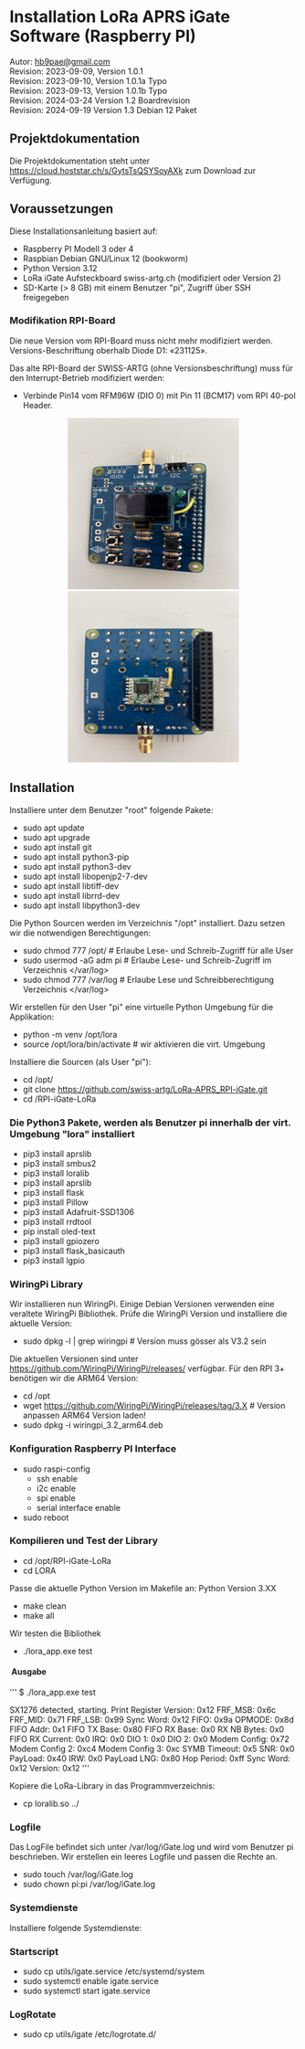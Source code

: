 # Installation LoRa APRS iGate Software (Raspberry PI)

Autor: <hb9pae@gmail.com> <br>
Revision: 2023-09-09, Version 1.0.1 <br>
Revision: 2023-09-10, Version 1.0.1a    Typo <br>
Revision: 2023-09-13, Version 1.0.1b    Typo <br>
Revision: 2024-03-24  Version 1.2       Boardrevision <br>
Revision: 2024-09-19  Version 1.3       Debian 12 Paket

## Projektdokumentation

Die Projektdokumentation steht unter <https://cloud.hoststar.ch/s/GytsTsQSYSoyAXk> zum Download zur Verfügung.

## Voraussetzungen

Diese Installationsanleitung basiert auf:

- Raspberry PI Modell 3 oder 4
- Raspbian Debian GNU/Linux 12 (bookworm)
- Python Version 3.12
- LoRa iGate Aufsteckboard swiss-artg.ch (modifiziert oder Version 2)
- SD-Karte (> 8 GB) mit einem Benutzer "pi", Zugriff über SSH freigegeben

### Modifikation RPI-Board

Die neue Version vom RPI-Board muss nicht mehr modifiziert werden. Versions-Beschriftung
oberhalb Diode D1: «231125».  

Das alte RPI-Board der SWISS-ARTG (ohne Versionsbeschriftung) muss für den Interrupt-Betrieb
modifiziert werden:

- Verbinde Pin14 vom RFM96W (DIO 0) mit Pin 11 (BCM17) vom RPI 40-pol Header.

<center> <img src="static/Board_mod1.jpeg" alt="Board Mod 1" style="height: 300px; width:300px;"/>
<img src="static/Board_mod2.jpeg" alt="Board Mod 2" style="height: 300px; width:300px;"/> </center>

## Installation

Installiere unter dem Benutzer "root" folgende Pakete:

- sudo apt update
- sudo apt upgrade
- sudo apt install git
- sudo apt install python3-pip
- sudo apt install python3-dev
- sudo apt install libopenjp2-7-dev
- sudo apt install libtiff-dev
- sudo apt install librrd-dev
- sudo apt install libpython3-dev

Die Python Sourcen werden im Verzeichnis "/opt" installiert. Dazu setzen wir die notwendigen Berechtigungen:

- sudo chmod 777 /opt/          # Erlaube Lese- und Schreib-Zugriff für alle User  
- sudo usermod -aG adm pi       # Erlaube Lese- und Schreib-Zugriff im Verzeichnis </var/log>
- sudo chmod 777 /var/log       # Erlaube Lese und Schreibberechtigung Verzeichnis </var/log>

Wir erstellen für den User "pi" eine virtuelle Python Umgebung für die Applikation:

- python -m venv  /opt/lora
- source /opt/lora/bin/activate         # wir aktivieren die virt. Umgebung

Installiere die Sourcen (als User "pi"):

- cd /opt/
- git clone <https://github.com/swiss-artg/LoRa-APRS_RPI-iGate.git>
- cd /RPI-iGate-LoRa

### Die Python3 Pakete, werden als Benutzer pi innerhalb der virt. Umgebung "lora" installiert

- pip3 install aprslib
- pip3 install smbus2
- pip3 install loralib
- pip3 install aprslib
- pip3 install flask
- pip3 install Pillow
- pip3 install Adafruit-SSD1306
- pip3 install rrdtool
- pip install oled-text
- pip3  install gpiozero
- pip3 install flask_basicauth
- pip3 install lgpio

### WiringPi Library

Wir installieren nun WiringPi. Einige Debian Versionen verwenden eine veraltete WiringPi Bibliothek. Prüfe die WiringPi Version
und installiere die aktuelle Version:

- sudo dpkg -l | grep wiringpi      # Version muss gösser als V3.2 sein

Die aktuellen Versionen sind unter <https://github.com/WiringPi/WiringPi/releases/> verfügbar. Für den RPI 3+ benötigen
wir die ARM64 Version:

- cd /opt
- wget <https://github.com/WiringPi/WiringPi/releases/tag/3.X>   # Version anpassen ARM64 Version laden!
- sudo dpkg -i wiringpi_3.2_arm64.deb

### Konfiguration Raspberry PI Interface

- sudo raspi-config
  - ssh enable
  - i2c enable
  - spi enable
  - serial interface enable
- sudo reboot  

### Kompilieren und Test der Library

- cd /opt/RPI-iGate-LoRa
- cd LORA

Passe die  aktuelle Python Version im Makefile an: Python Version 3.XX

- make clean
- make all

Wir testen die Bibliothek

- ./lora_app.exe test

####  Ausgabe

''' $ ./lora_app.exe test

SX1276 detected, starting.
Print Register
Version: 0x12
FRF_MSB: 0x6c
FRF_MID: 0x71
FRF_LSB: 0x99
Sync Word: 0x12
FIFO: 0x9a
OPMODE: 0x8d
FIFO Addr: 0x1
FIFO TX Base: 0x80
FIFO RX Base: 0x0
RX NB Bytes: 0x0
FIFO RX Current: 0x0
IRQ: 0x0
DIO 1: 0x0
DIO 2: 0x0
Modem Config: 0x72
Modem Config 2: 0xc4
Modem Config 3: 0xc
SYMB Timeout: 0x5
SNR: 0x0
PayLoad: 0x40
IRW: 0x0
PayLoad LNG: 0x80
Hop Period: 0xff
Sync Word: 0x12
Version: 0x12 '''

Kopiere die LoRa-Library in das Programmverzeichnis:

- cp loralib.so ../

### Logfile

Das LogFile befindet sich unter /var/log/iGate.log und wird vom Benutzer pi beschrieben.
Wir erstellen ein leeres Logfile und passen die Rechte an.

- sudo touch /var/log/iGate.log
- sudo chown pi:pi /var/log/iGate.log

### Systemdienste

Installiere folgende Systemdienste:

### Startscript

- sudo cp utils/igate.service  /etc/systemd/system
- sudo systemctl enable igate.service
- sudo systemctl start igate.service

### LogRotate

- sudo cp utils/igate  /etc/logrotate.d/
